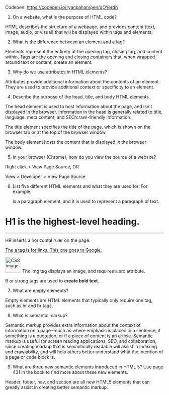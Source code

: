 Codepen: https://codepen.io/ryanbahan/pen/gOYerdN

1. On a website, what is the purpose of HTML code?

HTML describes the structure of a webpage, and provides content (text, image, audio, or visual) that will be displayed within tags and elements.

2. What is the difference between an element and a tag?

Elements represent the entirety of the opening tag, closing tag, and content within. Tags are the opening and closing containers that, when wrapped around text or content, create an element.

3. Why do we use attributes in HTML elements?

Attributes provide additional information about the contents of an element. They are used to provide additional context or specificity to an element.

4. Describe the purpose of the head, title, and body HTML elements.

The head element is used to host information about the page, and isn't displayed in the browser. Information in the head is generally related to title, language. meta content, and SEO/crawl-friendly information.

The title element specifies the title of the page, which is shown on the browser tab or at the top of the browser window.

The body element hosts the content that is displayed in the browser window.


5. In your browser (Chrome), how do you view the source of a website?

Right click > View Page Source, OR

View > Developer > View Page Source

6. List five different HTML elements and what they are used for. For example, <p></p> is a paragraph element, and it is used to represent a paragraph of text.

<h1>H1 is the highest-level heading.</h1>

<hr> HR inserts a horizontal ruler on the page.

<a href="http://google.com/">The a tag is for links. This one goes to Google.</a>

<img src="https://upload.wikimedia.org/wikipedia/commons/thumb/f/fd/CSS3_taxonomy_and_status-v2.png/1201px-CSS3_taxonomy_and_status-v2.png" height="50" width="50" alt="CSS image"> The img tag displays an image, and requires a src attribute.

B or strong tags are used to <strong>create bold text</strong>.


7. What are empty elements?

Empty elements are HTML elements that typically only require one tag, such as hr and br tags.

8. What is semantic markup?

Semantic markup provides extra information about the context of information on a page—such as where emphasis is placed in a sentence, if something is a quotation, or if a piece of content is an article. Semantic markup is useful for screen reading applications, SEO, and collaboration, since creating markup that is semantically readable will assist in indexing and crawlability, and will help others better understand what the intention of a page or code block is.

9. What are three new semantic elements introduced in HTML 5? Use page 431 in the book to find more about these new elements.

Header, footer, nav, and section are all new HTML5 elements that can greatly assist in creating better semantic markup.
